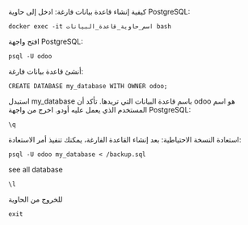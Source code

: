 كيفية إنشاء قاعدة بيانات فارغة:
ادخل إلى حاوية PostgreSQL:

```
docker exec -it اسم_حاوية_قاعدة_البيانات bash
```
افتح واجهة PostgreSQL:

```
psql -U odoo
```
أنشئ قاعدة بيانات فارغة:

```
CREATE DATABASE my_database WITH OWNER odoo;
```
استبدل my_database باسم قاعدة البيانات التي تريدها.
تأكد أن odoo هو اسم المستخدم الذي يعمل عليه أودو.
اخرج من واجهة PostgreSQL:

```
\q
```
استعادة النسخة الاحتياطية:
بعد إنشاء القاعدة الفارغة، يمكنك تنفيذ أمر الاستعادة:

```
psql -U odoo my_database < /backup.sql
```
see all database 
```
\l
```
للخروج من الحاوية 
```
exit
```
